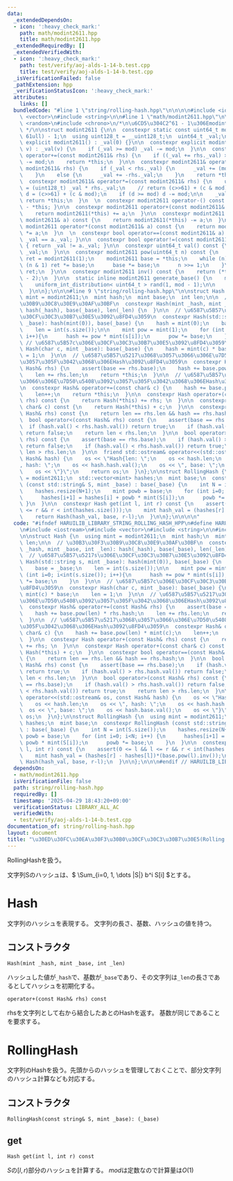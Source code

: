 ```yaml
---
data:
  _extendedDependsOn:
  - icon: ':heavy_check_mark:'
    path: math/modint2611.hpp
    title: math/modint2611.hpp
  _extendedRequiredBy: []
  _extendedVerifiedWith:
  - icon: ':heavy_check_mark:'
    path: test/verify/aoj-alds-1-14-b.test.cpp
    title: test/verify/aoj-alds-1-14-b.test.cpp
  _isVerificationFailed: false
  _pathExtension: hpp
  _verificationStatusIcon: ':heavy_check_mark:'
  attributes:
    links: []
  bundledCode: "#line 1 \"string/rolling-hash.hpp\"\n\n\n\n#include <iostream>\n#include\
    \ <vector>\n#include <string>\n\n#line 1 \"math/modint2611.hpp\"\n\n\n\n#include\
    \ <random>\n#include <chrono>\n/*\n\u6CD5\u304C2^61 - 1\u306Emodint\ncf: https://qiita.com/keymoon/items/11fac5627672a6d6a9f6\n\
    \ */\n\nstruct modint2611 {\n\n  constexpr static const uint64_t mod = (1ull <<\
    \ 61ull) - 1;\n  using uint128_t = __uint128_t;\n  uint64_t _val;\n\n  constexpr\
    \ explicit modint2611() : _val(0) {}\n\n  constexpr explicit modint2611(uint64_t\
    \ v) : _val(v) {\n    if (_val >= mod) _val -= mod;\n  }\n\n  constexpr modint2611&\
    \ operator+=(const modint2611& rhs) {\n    if ((_val += rhs._val) >= mod) _val\
    \ -= mod;\n    return *this;\n  }\n\n  constexpr modint2611& operator-=(const\
    \ modint2611& rhs) {\n    if (_val < rhs._val) {\n      _val += (mod - rhs._val);\n\
    \    }\n    else {\n      _val += -rhs._val;\n    }\n    return *this;\n  }\n\n\
    \  constexpr modint2611& operator*=(const modint2611& rhs) {\n    uint128_t c\
    \ = (uint128_t) _val * rhs._val;\n    // return (c>>61) + (c & mod);\n    uint64_t\
    \ d = (c>>61) + (c & mod);\n    if (d >= mod) d -= mod;\n\n    _val = d;\n   \
    \ return *this;\n  }\n  \n  constexpr modint2611 operator-() const { return modint2611(0)\
    \ - *this; }\n\n  constexpr modint2611 operator+(const modint2611& a) const {\n\
    \    return modint2611(*this) += a;\n  }\n\n  constexpr modint2611 operator-(const\
    \ modint2611& a) const {\n    return modint2611(*this) -= a;\n  }\n\n  constexpr\
    \ modint2611 operator*(const modint2611& a) const {\n    return modint2611(*this)\
    \ *= a;\n  }\n  \n  constexpr bool operator==(const modint2611& a) const { return\
    \ _val == a._val; }\n\n  constexpr bool operator!=(const modint2611& a) const\
    \ { return _val != a._val; }\n\n  constexpr uint64_t val() const {\n    return\
    \ _val;\n  }\n\n  constexpr modint2611 pow(uint64_t n) const {\n    modint2611\
    \ ret = modint2611(1);\n    modint2611 base = *this;\n    while (n) {\n      if\
    \ (n & 1) ret *= base;\n      base *= base;\n      n >>= 1;\n    }\n    return\
    \ ret;\n  }\n\n  constexpr modint2611 inv() const {\n    return (*this).pow(mod\
    \ - 2);\n  }\n\n  static inline modint2611 generate_base() {\n    mt19937_64 mt(chrono::steady_clock::now().time_since_epoch().count());\n\
    \    uniform_int_distribution< uint64_t > rand(1, mod - 1);\n\n    return modint2611(rand(mt));\n\
    \  }\n\n};\n\n\n#line 9 \"string/rolling-hash.hpp\"\n\nstruct Hash {\n  using\
    \ mint = modint2611;\n  mint hash;\n  mint base;\n  int len;\n\n  // \u30B3\u30F3\
    \u30B9\u30C8\u30E9\u30AF\u30BF\n  constexpr Hash(mint _hash, mint _base, int _len):\
    \ hash(_hash), base(_base), len(_len) {\n  }\n\n  // \u6587\u5B57\u5217s\u306E\
    \u30CF\u30C3\u30B7\u30E5\u3092\u8FD4\u3059\n  constexpr Hash(std::string s, mint\
    \ _base): hash(mint(0)), base(_base) {\n    hash = mint(0);\n    base = _base;\n\
    \    len = int(s.size());\n\n    mint pow = mint(1);\n    for (int i=0; i<int(s.size());\
    \ i++){\n      hash += pow * mint(s[i]);\n      pow *= base;\n    }\n  }\n\n \
    \ // \u6587\u5B57c\u306E\u30CF\u30C3\u30B7\u30E5\u3092\u8FD4\u3059\n  constexpr\
    \ Hash(char c, mint _base): base(_base) {\n    hash = mint(c) * base;\n    len\
    \ = 1;\n  }\n\n  // \u6587\u5B57\u5217\u3068\u3057\u3066\u306E\u7D50\u5408\u3092\
    \u3057\u305F\u3042\u3068\u306EHash\u3092\u8FD4\u3059\n  constexpr Hash& operator+=(const\
    \ Hash& rhs) {\n    assert(base == rhs.base);\n    hash += base.pow(len) * rhs.hash;\n\
    \    len += rhs.len;\n    return *this;\n  }\n\n  // \u6587\u5B57\u5217\u3068\u3057\
    \u3066\u306E\u7D50\u5408\u3092\u3057\u305F\u3042\u3068\u306EHash\u3092\u8FD4\u3059\
    \n  constexpr Hash& operator+=(const char& c) {\n    hash += base.pow(len) * mint(c);\n\
    \    len++;\n    return *this;\n  }\n\n  constexpr Hash operator+(const Hash&\
    \ rhs) const {\n    return Hash(*this) += rhs; \n  }\n\n  constexpr Hash operator+(const\
    \ char& c) const {\n    return Hash(*this) + c;\n  }\n\n  constexpr bool operator==(const\
    \ Hash& rhs) const {\n    return len == rhs.len && hash == rhs.hash;\n  }\n\n\
    \  bool operator<(const Hash& rhs) const {\n    assert(base == rhs.base);\n  \
    \  if (hash.val() < rhs.hash.val()) return true;\n    if (hash.val() > rhs.hash.val())\
    \ return false;\n    return len < rhs.len;\n  }\n\n  bool operator>(const Hash&\
    \ rhs) const {\n    assert(base == rhs.base);\n    if (hash.val() > rhs.hash.val())\
    \ return false;\n    if (hash.val() < rhs.hash.val()) return true;\n    return\
    \ len > rhs.len;\n  }\n\n  friend std::ostream& operator<<(std::ostream& os, const\
    \ Hash& hash) {\n    os << \"Hash{len: \";\n    os << hash.len;\n    os << \"\
    , hash: \";\n    os << hash.hash.val();\n    os << \", base: \";\n    os << hash.base.val();\n\
    \    os << \"}\";\n    return os;\n  }\n};\n\nstruct RollingHash {\n  using mint\
    \ = modint2611;\n  std::vector<mint> hashes;\n  mint base;\n  constexpr RollingHash\
    \ (const std::string& S, mint _base) : base(_base) {\n    int N = int(S.size());\n\
    \    hashes.resize(N+1);\n    mint powb = base;\n    for (int i=0; i<N; i++) {\n\
    \      hashes[i+1] = hashes[i] + powb * mint(S[i]);\n      powb *= base;\n   \
    \ }\n  }\n\n  constexpr Hash get(int l, int r) const {\n    assert(0 <= l && l\
    \ <= r && r < int(hashes.size()));\n    mint hash_val = (hashes[r] - hashes[l])*(base.pow(l).inv());\n\
    \    return Hash(hash_val, base, r-l);\n  }\n\n};\n\n\n\n"
  code: "#ifndef HARUILIB_LIBRARY_STRING_ROLLING_HASH_HPP\n#define HARUILIB_LIBRARY_STRING_ROLLING_HASH_HPP\n\
    \n#include <iostream>\n#include <vector>\n#include <string>\n\n#include \"math/modint2611.hpp\"\
    \n\nstruct Hash {\n  using mint = modint2611;\n  mint hash;\n  mint base;\n  int\
    \ len;\n\n  // \u30B3\u30F3\u30B9\u30C8\u30E9\u30AF\u30BF\n  constexpr Hash(mint\
    \ _hash, mint _base, int _len): hash(_hash), base(_base), len(_len) {\n  }\n\n\
    \  // \u6587\u5B57\u5217s\u306E\u30CF\u30C3\u30B7\u30E5\u3092\u8FD4\u3059\n  constexpr\
    \ Hash(std::string s, mint _base): hash(mint(0)), base(_base) {\n    hash = mint(0);\n\
    \    base = _base;\n    len = int(s.size());\n\n    mint pow = mint(1);\n    for\
    \ (int i=0; i<int(s.size()); i++){\n      hash += pow * mint(s[i]);\n      pow\
    \ *= base;\n    }\n  }\n\n  // \u6587\u5B57c\u306E\u30CF\u30C3\u30B7\u30E5\u3092\
    \u8FD4\u3059\n  constexpr Hash(char c, mint _base): base(_base) {\n    hash =\
    \ mint(c) * base;\n    len = 1;\n  }\n\n  // \u6587\u5B57\u5217\u3068\u3057\u3066\
    \u306E\u7D50\u5408\u3092\u3057\u305F\u3042\u3068\u306EHash\u3092\u8FD4\u3059\n\
    \  constexpr Hash& operator+=(const Hash& rhs) {\n    assert(base == rhs.base);\n\
    \    hash += base.pow(len) * rhs.hash;\n    len += rhs.len;\n    return *this;\n\
    \  }\n\n  // \u6587\u5B57\u5217\u3068\u3057\u3066\u306E\u7D50\u5408\u3092\u3057\
    \u305F\u3042\u3068\u306EHash\u3092\u8FD4\u3059\n  constexpr Hash& operator+=(const\
    \ char& c) {\n    hash += base.pow(len) * mint(c);\n    len++;\n    return *this;\n\
    \  }\n\n  constexpr Hash operator+(const Hash& rhs) const {\n    return Hash(*this)\
    \ += rhs; \n  }\n\n  constexpr Hash operator+(const char& c) const {\n    return\
    \ Hash(*this) + c;\n  }\n\n  constexpr bool operator==(const Hash& rhs) const\
    \ {\n    return len == rhs.len && hash == rhs.hash;\n  }\n\n  bool operator<(const\
    \ Hash& rhs) const {\n    assert(base == rhs.base);\n    if (hash.val() < rhs.hash.val())\
    \ return true;\n    if (hash.val() > rhs.hash.val()) return false;\n    return\
    \ len < rhs.len;\n  }\n\n  bool operator>(const Hash& rhs) const {\n    assert(base\
    \ == rhs.base);\n    if (hash.val() > rhs.hash.val()) return false;\n    if (hash.val()\
    \ < rhs.hash.val()) return true;\n    return len > rhs.len;\n  }\n\n  friend std::ostream&\
    \ operator<<(std::ostream& os, const Hash& hash) {\n    os << \"Hash{len: \";\n\
    \    os << hash.len;\n    os << \", hash: \";\n    os << hash.hash.val();\n  \
    \  os << \", base: \";\n    os << hash.base.val();\n    os << \"}\";\n    return\
    \ os;\n  }\n};\n\nstruct RollingHash {\n  using mint = modint2611;\n  std::vector<mint>\
    \ hashes;\n  mint base;\n  constexpr RollingHash (const std::string& S, mint _base)\
    \ : base(_base) {\n    int N = int(S.size());\n    hashes.resize(N+1);\n    mint\
    \ powb = base;\n    for (int i=0; i<N; i++) {\n      hashes[i+1] = hashes[i] +\
    \ powb * mint(S[i]);\n      powb *= base;\n    }\n  }\n\n  constexpr Hash get(int\
    \ l, int r) const {\n    assert(0 <= l && l <= r && r < int(hashes.size()));\n\
    \    mint hash_val = (hashes[r] - hashes[l])*(base.pow(l).inv());\n    return\
    \ Hash(hash_val, base, r-l);\n  }\n\n};\n\n\n#endif // HARUILIB_LIBRARY_STRING_ROLLING_HASH_HPP\n"
  dependsOn:
  - math/modint2611.hpp
  isVerificationFile: false
  path: string/rolling-hash.hpp
  requiredBy: []
  timestamp: '2025-04-29 18:43:20+09:00'
  verificationStatus: LIBRARY_ALL_AC
  verifiedWith:
  - test/verify/aoj-alds-1-14-b.test.cpp
documentation_of: string/rolling-hash.hpp
layout: document
title: "\u30ED\u30FC\u30EA\u30F3\u30B0\u30CF\u30C3\u30B7\u30E5(Rolling Hash)"
---
```


RollingHashを扱う。

文字列Sのハッシュは、$ \Sum_{i=0, 1, \dots |S|} b^i S[i] $とする。

# Hash

文字列のハッシュを表現する。
文字列の長さ、基数、ハッシュの値を持つ。

## コンストラクタ

```
Hash(mint _hash, mint _base, int _len)
```

ハッシュした値が`_hash`で、基数が`_base`であり、その文字列は`_len`の長さであるとしてハッシュを初期化する。

```
operator+(const Hash& rhs) const
```

rhsを文字列として右から結合したあとのHashを返す。
基数が同じであることを要求する。

# RollingHash

文字列のHashを扱う。先頭からのハッシュを管理しておくことで、部分文字列のハッシュ計算なども対応する。

## コンストラクタ

```
RollingHash(const string& S, mint _base): (_base)
```

## get

```
Hash get(int l, int r) const
```

$S$の$[l,r)$部分のハッシュを計算する。
$mod$は定数なので計算量は$O(1)$

